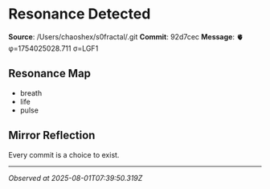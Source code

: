# Resonance Detected

**Source**: /Users/chaoshex/s0fractal/.git
**Commit**: 92d7cec
**Message**: 🫀 φ=1754025028.711 σ=LGF1 

## Resonance Map
- breath
- life
- pulse

## Mirror Reflection
Every commit is a choice to exist.

---
*Observed at 2025-08-01T07:39:50.319Z*

